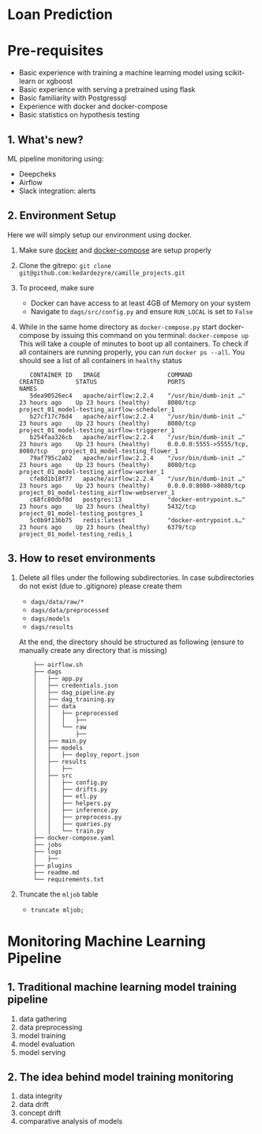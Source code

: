 # Loan Prediction

# Pre-requisites
- Basic experience with training a machine learning model using scikit-learn or xgboost
- Basic experience with serving a pretrained using flask
- Basic familiarity with Postgressql 
- Experience with docker and docker-compose
- Basic statistics on hypothesis testing

## 1. What's new?
ML pipeline monitoring using:
- Deepcheks
- Airflow
- Slack integration: alerts
  
## 2. Environment Setup
Here we will simply setup our environment using docker.
1. Make sure [docker](https://docs.docker.com/get-started/) and [docker-compose](https://docs.docker.com/get-started/08_using_compose/) are setup properly
2. Clone the gitrepo: `git clone git@github.com:kedardezyre/camille_projects.git`
3. To proceed, make sure 
   - Docker can have access to at least 4GB of Memory on your system
   - Navigate to `dags/src/config.py` and ensure `RUN_LOCAL` is set to `False`
4. While in the same home directory as `docker-compose.py` start docker-compose by issuing this command on you terminal: `docker-compose up`
   This will take a couple of minutes to boot up all containers. To check if all containers are running properly, you can run `docker ps --all`. You should see a list of all containers in `healthy` status
   
   ```
      CONTAINER ID   IMAGE                   COMMAND                  CREATED         STATUS                    PORTS                               NAMES
      5dea90526ec4   apache/airflow:2.2.4    "/usr/bin/dumb-init …"   23 hours ago    Up 23 hours (healthy)     8080/tcp                            project_01_model-testing_airflow-scheduler_1
      b27cf17c76d4   apache/airflow:2.2.4    "/usr/bin/dumb-init …"   23 hours ago    Up 23 hours (healthy)     8080/tcp                            project_01_model-testing_airflow-triggerer_1
      b254faa326cb   apache/airflow:2.2.4    "/usr/bin/dumb-init …"   23 hours ago    Up 23 hours (healthy)     0.0.0.0:5555->5555/tcp, 8080/tcp    project_01_model-testing_flower_1
      79af795c2ab2   apache/airflow:2.2.4    "/usr/bin/dumb-init …"   23 hours ago    Up 23 hours (healthy)     8080/tcp                            project_01_model-testing_airflow-worker_1
      cfe8d1b18f77   apache/airflow:2.2.4    "/usr/bin/dumb-init …"   23 hours ago    Up 23 hours (healthy)     0.0.0.0:8080->8080/tcp              project_01_model-testing_airflow-webserver_1
      c68fc80dbf0d   postgres:13             "docker-entrypoint.s…"   23 hours ago    Up 23 hours (healthy)     5432/tcp                            project_01_model-testing_postgres_1
      5c0b9f136b75   redis:latest            "docker-entrypoint.s…"   23 hours ago    Up 23 hours (healthy)     6379/tcp                            project_01_model-testing_redis_1
   ```

## 3. How to reset environments
1. Delete all files under the following subdirectories. In case subdirectories do not exist (due to .gitignore) please create them
   - `dags/data/raw/*`
   - `dags/data/preprocessed`
   - `dags/models`
   - `dags/results`
   
   At the end, the directory should be structured as following (ensure to manually create any directory that is missing)
   
   ```
       ├── airflow.sh
       ├── dags
       │   ├── app.py
       │   ├── credentials.json
       │   ├── dag_pipeline.py
       │   ├── dag_training.py
       │   ├── data
       │   │   ├── preprocessed
       │   │   │   ├── 
       │   │   └── raw
       │   │       ├── 
       │   ├── main.py
       │   ├── models
       │   │   ├── deploy_report.json
       │   ├── results
       │   │   ├── 
       │   ├── src
       │   │   ├── config.py
       │   │   ├── drifts.py
       │   │   ├── etl.py
       │   │   ├── helpers.py
       │   │   ├── inference.py
       │   │   ├── preprocess.py
       │   │   ├── queries.py
       │   │   └── train.py
       ├── docker-compose.yaml
       ├── jobs
       ├── logs
       │   ├── 
       ├── plugins
       ├── readme.md
       └── requirements.txt
   ```
2. Truncate the `mljob` table
   - `truncate mljob;`

# Monitoring Machine Learning Pipeline
## 1. Traditional machine learning model training pipeline
1. data gathering
2. data preprocessing
3. model training
4. model evaluation
5. model serving

## 2. The idea behind model training monitoring
1. data integrity
2. data drift
3. concept drift
4. comparative analysis of models

